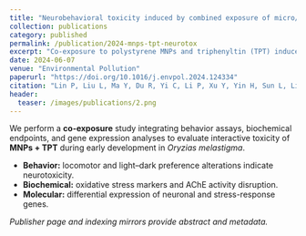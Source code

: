 ```yaml
---
title: "Neurobehavioral toxicity induced by combined exposure of micro/nanoplastics and triphenyltin in marine medaka (Oryzias melastigma)"
collection: publications
category: published
permalink: /publication/2024-mnps-tpt-neurotox
excerpt: "Co-exposure to polystyrene MNPs and triphenyltin (TPT) induces pronounced neurobehavioral deficits with biochemical and transcriptomic perturbations in marine medaka."
date: 2024-06-07
venue: "Environmental Pollution"
paperurl: "https://doi.org/10.1016/j.envpol.2024.124334"
citation: "Lin P, Liu L, Ma Y, Du R, Yi C, Li P, Xu Y, Yin H, Sun L, Li Z-H. (2024). Neurobehavioral toxicity induced by combined exposure of micro/nanoplastics and triphenyltin in marine medaka (<i>Oryzias melastigma</i>). <i>Environmental Pollution</i>, 356:124334."
header:
  teaser: /images/publications/2.png
---
```


We perform a **co-exposure** study integrating behavior assays, biochemical endpoints, and gene expression analyses to evaluate interactive toxicity of **MNPs + TPT** during early development in *Oryzias melastigma*.
- **Behavior:** locomotor and light–dark preference alterations indicate neurotoxicity.
- **Biochemical:** oxidative stress markers and AChE activity disruption.
- **Molecular:** differential expression of neuronal and stress-response genes.

*Publisher page and indexing mirrors provide abstract and metadata.*  <!-- Source links -->
